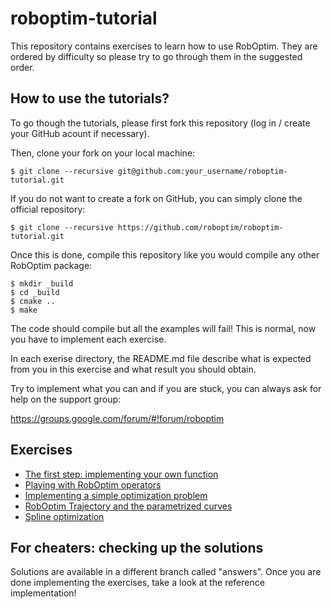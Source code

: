 roboptim-tutorial
=================

This repository contains exercises to learn how to use RobOptim. They
are ordered by difficulty so please try to go through them in the
suggested order.


How to use the tutorials?
-------------------------

To go though the tutorials, please first fork this repository (log in
/ create your GitHub acount if necessary).

Then, clone your fork on your local machine:

    $ git clone --recursive git@github.com:your_username/roboptim-tutorial.git

If you do not want to create a fork on GitHub, you can simply clone the official repository:

    $ git clone --recursive https://github.com/roboptim/roboptim-tutorial.git

Once this is done, compile this repository like you would compile any
other RobOptim package:

    $ mkdir _build
    $ cd _build
    $ cmake ..
    $ make

The code should compile but all the examples will fail! This is
normal, now you have to implement each exercise.

In each exerise directory, the README.md file describe what is
expected from you in this exercise and what result you should obtain.

Try to implement what you can and if you are stuck, you can always ask
for help on the support group:

https://groups.google.com/forum/#!forum/roboptim


Exercises
---------

 * [The first step: implementing your own function][ex1]
 * [Playing with RobOptim operators][ex2]
 * [Implementing a simple optimization problem][ex3]
 * [RobOptim Trajectory and the parametrized curves][ex4]
 * [Spline optimization][ex5]

 [ex1]: https://github.com/roboptim/roboptim-tutorial/tree/master/src/001-function
 [ex2]: https://github.com/roboptim/roboptim-tutorial/tree/master/src/002-operator
 [ex3]: https://github.com/roboptim/roboptim-tutorial/tree/master/src/003-hs71
 [ex4]: https://github.com/roboptim/roboptim-tutorial/tree/master/src/004-bspline
 [ex5]: https://github.com/roboptim/roboptim-tutorial/tree/master/src/005-trajectory-optimization


For cheaters: checking up the solutions
---------------------------------------

Solutions are available in a different branch called "answers". Once
you are done implementing the exercises, take a look at the reference
implementation!
